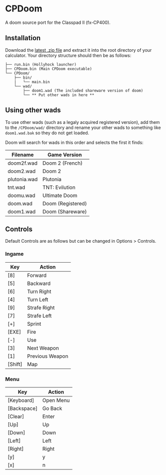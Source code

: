 # CPDoom
A doom source port for the Classpad II (fx-CP400).

## Installation
Download the [latest .zip file](https://github.com/diddyholz/CPDoom/releases) and extract it into the root directory of your calculator. Your directory structure should then be as follows:
```
├── run.bin (Hollyhock launcher)
├── CPDoom.bin (Main CPDoom executable)
└── CPDoom/
    ├── bin/
    |   └── main.bin
    └── wad/
        ├── doom1.wad (The included shareware version of doom)
        └── ** Put other wads in here **
``` 

## Using other wads
To use other wads (such as a legaly acquired registered version), add them to the `/CPDoom/wad/` directory and rename your other wads to something like `doom1.wad.bak` so they do not get loaded.

Doom will search for wads in this order and selects the first it finds:

| Filename     | Game Version      |
|--------------|-------------------|
| doom2f.wad   | Doom 2 (French)   |
| doom2.wad    | Doom 2            |
| plutonia.wad | Plutonia          |
| tnt.wad      | TNT: Evilution    |
| doomu.wad    | Ultimate Doom     |
| doom.wad     | Doom (Registered) |
| doom1.wad    | Doom (Shareware)  |

## Controls
Default Controls are as follows but can be changed in Options > Controls.

### Ingame

| Key     | Action          |
|---------|-----------------|
| [8]     | Forward         |
| [5]     | Backward        |
| [6]     | Turn Right      |
| [4]     | Turn Left       |
| [9]     | Strafe Right    |
| [7]     | Strafe Left     |
| [+]     | Sprint          |
| [EXE]   | Fire            |
| [-]     | Use             |
| [3]     | Next Weapon     |
| [1]     | Previous Weapon |
| [Shift] | Map             |

### Menu

| Key         | Action    |
|-------------|-----------|
| [Keyboard]  | Open Menu |
| [Backspace] | Go Back   |
| [Clear]     | Enter     |
| [Up]        | Up        |
| [Down]      | Down      |
| [Left]      | Left      |
| [Right]     | Right     |
| [y]         | y         |
| [x]         | n         |
